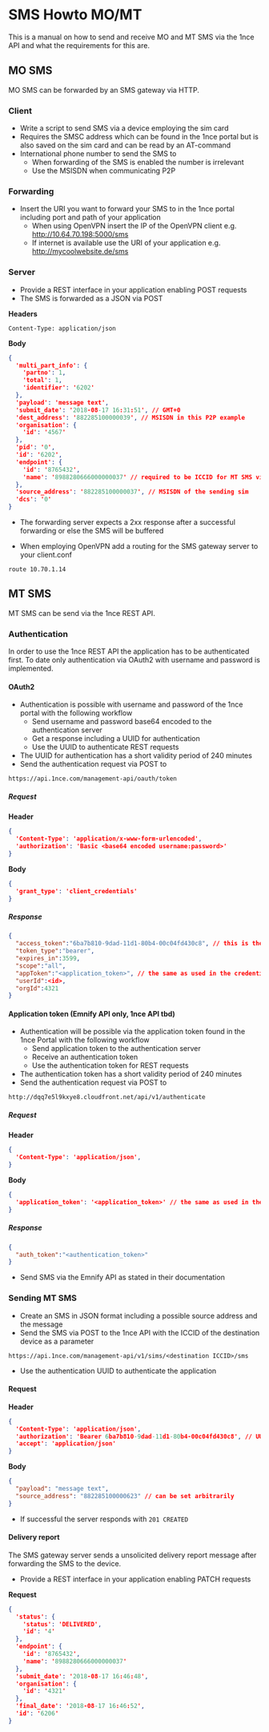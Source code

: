 # SMS Howto MO/MT

This is a manual on how to send and receive MO and MT SMS via the 1nce API and what the requirements for this are.

## MO SMS
MO SMS can be forwarded by an SMS gateway via HTTP.

### Client
- Write a script to send SMS via a device employing the sim card
- Requires the SMSC address which can be found in the 1nce portal but is also saved on the sim card and can be read by an AT-command
- International phone number to send the SMS to
    - When forwarding of the SMS is enabled the number is irrelevant
    - Use the MSISDN when communicating P2P

### Forwarding 
- Insert the URI you want to forward your SMS to in the 1nce portal including port and path of your application
    - When using OpenVPN insert the IP of the OpenVPN client e.g. http://10.64.70.198:5000/sms
    - If internet is available use the URI of your application e.g. http://mycoolwebsite.de/sms

### Server
- Provide a REST interface in your application enabling POST requests
- The SMS is forwarded as a JSON via POST

**Headers**
```
Content-Type: application/json
```

**Body**
```json
{
  'multi_part_info': {
    'partno': 1,
    'total': 1,
    'identifier': '6202'
  },
  'payload': 'message text',
  'submit_date': '2018-08-17 16:31:51', // GMT+0
  'dest_address': '882285100000039', // MSISDN in this P2P example
  'organisation': {
    'id': '4567'
  }, 
  'pid': '0',
  'id': '6202',
  'endpoint': {
    'id': '8765432',
    'name': '8988280666000000037' // required to be ICCID for MT SMS via 1nce API!
  },
  'source_address': '882285100000037', // MSISDN of the sending sim
  'dcs': '0'
}
```
- The forwarding server expects a 2xx response after a successful forwarding or else the SMS will be buffered

- When employing OpenVPN add a routing for the SMS gateway server to your client.conf
```
route 10.70.1.14
```

## MT SMS

MT SMS can be send via the 1nce REST API.

### Authentication

In order to use the 1nce REST API the application has to be authenticated first.
To date only authentication via OAuth2 with username and password is implemented.

#### OAuth2
- Authentication is possible with username and password of the 1nce portal with the following workflow
    - Send username and password base64 encoded to the authentication server
    - Get a response including a UUID for authentication
    - Use the UUID to authenticate REST requests
- The UUID for authentication has a short validity period of 240 minutes
- Send the authentication request via POST to
```
https://api.1nce.com/management-api/oauth/token
```

##### Request

**Header**
```json
{
  'Content-Type': 'application/x-www-form-urlencoded', 
  'authorization': 'Basic <base64 encoded username:password>'
}
```

**Body**
```json
{
  'grant_type': 'client_credentials'
}
```

##### Response
```json
{
  "access_token":"6ba7b810-9dad-11d1-80b4-00c04fd430c8", // this is the UUID token you want to use for authentication
  "token_type":"bearer",
  "expires_in":3599,
  "scope":"all",
  "appToken":"<application_token>", // the same as used in the credentials for the OpenVPN
  "userId":<id>,
  "orgId":4321
}
```

#### Application token (Emnify API only, 1nce API tbd)
- Authentication will be possible via the application token found in the 1nce Portal with the following workflow
    - Send application token to the authentication server
    - Receive an authentication token
    - Use the authentication token for REST requests
- The authentication token has a short validity period of 240 minutes
- Send the authentication request via POST to
```
http://dqq7e5l9kxye8.cloudfront.net/api/v1/authenticate
```

##### Request

**Header**
```json
{
  'Content-Type': 'application/json', 
}
```

**Body**
```json
{
  'application_token': '<application_token>' // the same as used in the credentials for the OpenVPN
}
```

##### Response
```json
{
  "auth_token":"<authentication_token>"
}
```

- Send SMS via the Emnify API as stated in their documentation


### Sending MT SMS
- Create an SMS in JSON format including a possible source address and the message
- Send the SMS via POST to the 1nce API with the ICCID of the destination device as a parameter
```
https://api.1nce.com/management-api/v1/sims/<destination ICCID>/sms
```
- Use the authentication UUID to authenticate the application

#### Request

**Header**
```json
{
  'Content-Type': 'application/json',
  'authorization': 'Bearer 6ba7b810-9dad-11d1-80b4-00c04fd430c8', // UUID token gotten from authorization via OAuth2
  'accept': 'application/json'
}
```

**Body**
```json
{
  "payload": "message text",
  "source_address": "882285100000623" // can be set arbitrarily
} 
```

- If successful the server responds with `201 CREATED`

#### Delivery report
The SMS gateway server sends a unsolicited delivery report message after forwarding the SMS to the device.

- Provide a REST interface in your application enabling PATCH requests

**Request**
```json
{
  'status': {
    'status': 'DELIVERED',
    'id': '4'
  },
  'endpoint': {
    'id': '8765432',
    'name': '8988280666000000037'
  }, 
  'submit_date': '2018-08-17 16:46:48',
  'organisation': {
    'id': '4321'
  },
  'final_date': '2018-08-17 16:46:52',
  'id': '6206'
}

```
